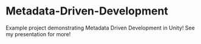 # Metadata-Driven-Development
Example project demonstrating Metadata Driven Development in Unity! See my presentation for more!
